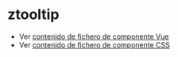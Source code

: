 # ztooltip

 - Ver [contenido de fichero de componente Vue](./ztooltip.vue)
 - Ver [contenido de fichero de componente CSS](./ztooltip.scss)
